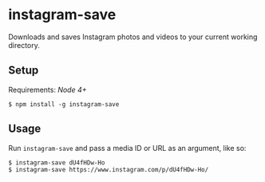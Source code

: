 instagram-save
==============

Downloads and saves Instagram photos and videos to your current working
directory.

## Setup

Requirements: *Node 4+*

```
$ npm install -g instagram-save
```

## Usage

Run `instagram-save` and pass a media ID or URL as an argument, like so:

```
$ instagram-save dU4fHDw-Ho
$ instagram-save https://www.instagram.com/p/dU4fHDw-Ho/
```
